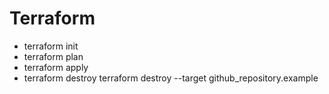 # Terraform

- terraform init  
- terraform plan
- terraform apply
- terraform destroy
    terraform destroy --target github_repository.example
